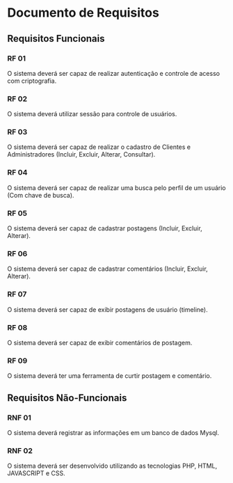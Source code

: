 # Documento de Requisitos

## Requisitos Funcionais

### RF 01

O sistema deverá ser capaz de realizar autenticação e controle de acesso com criptografia.

### RF 02

O sistema deverá utilizar sessão para controle de usuários.

### RF 03

O sistema deverá ser capaz de realizar o cadastro de Clientes e Administradores (Incluir,
Excluir, Alterar, Consultar).

### RF 04

 O sistema deverá ser capaz de realizar uma busca pelo perfil de um usuário (Com chave de busca).

### RF 05

O sistema deverá ser capaz de cadastrar postagens (Incluir, Excluir, Alterar).

### RF 06

O sistema deverá ser capaz de cadastrar comentários (Incluir, Excluir, Alterar).

### RF 07

O sistema deverá ser capaz de exibir postagens de usuário (timeline).

### RF 08

O sistema deverá ser capaz de exibir comentários de postagem.

### RF 09

O sistema deverá ter uma ferramenta de curtir postagem e comentário.




## Requisitos Não-Funcionais

### RNF 01

O sistema deverá registrar as informações em um banco de dados
Mysql.

### RNF 02

O sistema deverá ser desenvolvido utilizando as tecnologias PHP, HTML, JAVASCRIPT e CSS.
